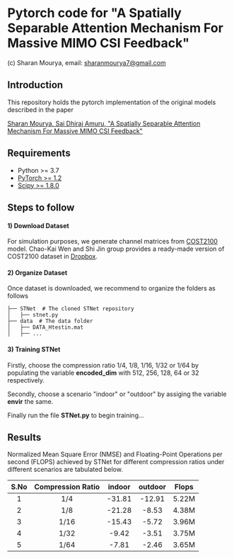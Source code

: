 # Pytorch code for "A Spatially Separable Attention Mechanism For Massive MIMO CSI Feedback"
(c) Sharan Mourya, email: sharanmourya7@gmail.com
## Introduction
This repository holds the pytorch implementation of the original models described in the paper

[Sharan Mourya, Sai Dhiraj Amuru, "A Spatially Separable Attention Mechanism For Massive MIMO CSI Feedback"](https://arxiv.org/abs/2208.03369)

## Requirements
- Python >= 3.7
- [PyTorch >= 1.2](https://pytorch.org/get-started/locally/)
- [Scipy >= 1.8.0](https://scipy.org/install/)


## Steps to follow

#### 1) Download Dataset

For simulation purposes, we generate channel matrices from [COST2100](https://ieeexplore.ieee.org/document/6393523) model. Chao-Kai Wen and Shi Jin group provides a ready-made version of COST2100 dataset in [Dropbox](https://www.dropbox.com/sh/edla5dodnn2ocwi/AADtPCCALXPOsOwYi_rjv3bda?dl=0).

#### 2) Organize Dataset
Once dataset is downloaded, we recommend to organize the folders as follows
```
├── STNet  # The cloned STNet repository
│   ├── stnet.py
├── data  # The data folder
│   ├── DATA_Htestin.mat
│   ├── ...
```
#### 3) Training STNet
Firstly, choose the compression ratio 1/4, 1/8, 1/16, 1/32 or 1/64 by populating the variable **encoded_dim** with 512, 256, 128, 64 or 32 respectively.

Secondly, choose a scenario "indoor" or "outdoor" by assiging the variable **envir** the same.

Finally run the file **STNet.py** to begin training...

## Results
Normalized Mean Square Error (NMSE) and  Floating-Point Operations per second (FLOPS) achieved by STNet for different compression ratios under different scenarios are tabulated below. 

S.No | Compression Ratio | indoor | outdoor | Flops
:--: | :--: | :--: | :--: | :--: 
1 | 1/4 | -31.81 | -12.91 | 5.22M
2 | 1/8 | -21.28 | -8.53 | 4.38M
3 | 1/16 | -15.43 | -5.72 | 3.96M
4 | 1/32 | -9.42 | -3.51 | 3.75M
5 | 1/64 | -7.81 | -2.46 | 3.65M

